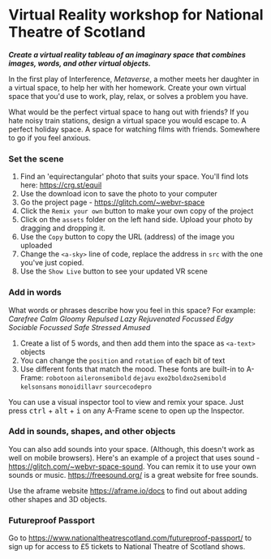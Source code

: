 # Virtual Reality workshop for National Theatre of Scotland
***Create a virtual reality tableau of an imaginary space that combines images, words, and other virtual objects.***

In the first play of Interference, *Metaverse*, a mother meets her daughter in a virtual space, to help her with her homework.
Create your own virtual space that you'd use to work, play, relax, or solves a problem you have.

What would be the perfect virtual space to hang out with friends?
If you hate noisy train stations, design a virtual space you would escape to.
A perfect holiday space.
A space for watching films with friends.
Somewhere to go if you feel anxious.

### Set the scene

1. Find an 'equirectangular' photo that suits your space. You'll find lots here: <https://crg.st/equil>
2. Use the download icon to save the photo to your computer
3. Go the project page - <https://glitch.com/~webvr-space>
4. Click the `Remix your own` button to make your own copy of the project
5. Click on the `assets` folder on the left hand side. Upload your photo by dragging and dropping it.
6. Use the `Copy` button to copy the URL (address) of the image you uploaded
7. Change the `<a-sky>` line of code, replace the address in `src` with the one you've just copied.
8. Use the `Show Live` button to see your updated VR scene


### Add in words
What words or phrases describe how you feel in this space?
For example:
*Carefree Calm Gloomy Repulsed Lazy Rejuvenated
Focussed Edgy Sociable Focussed Safe Stressed Amused*

1. Create a list of 5 words, and then add them into the space as `<a-text>` objects
2. You can change the `position` and `rotation` of each bit of text
3. Use different fonts that match the mood. These fonts are built-in to A-Frame: `robotoon` `aileronsemibold` `dejavu`
`exo2boldxo2semibold` `kelsonsans` `monoidillavr` `sourcecodepro`

You can use a visual inspector tool to view and remix your space.
Just press <kbd>ctrl</kbd> + <kbd>alt</kbd> + <kbd>i</kbd> on any A-Frame scene to open up the Inspector.


### Add in sounds, shapes, and other objects
You can also add sounds into your space. (Although, this doesn't work as well on mobile browsers).
Here's an example of a project that uses sound - <https://glitch.com/~webvr-space-sound>. You can remix it to use your own sounds or music.
<https://freesound.org/> is a great website for free sounds.

Use the aframe website <https://aframe.io/docs> to find out about adding other shapes and 3D objects.

### Futureproof Passport
Go to <https://www.nationaltheatrescotland.com/futureproof-passport/> to sign up for access to £5 tickets to National Theatre of Scotland shows.
